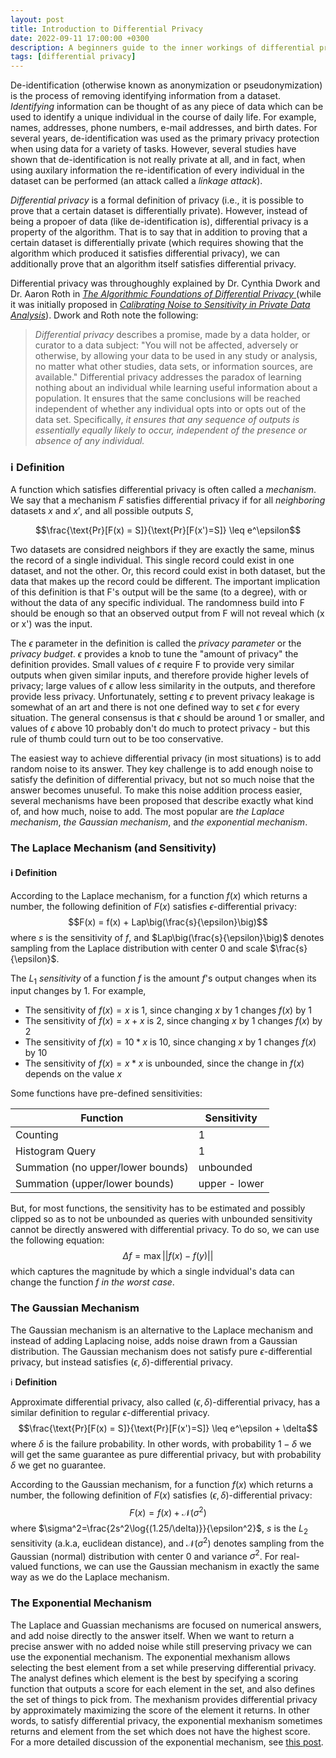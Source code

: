 ```yaml
---
layout: post
title: Introduction to Differential Privacy
date: 2022-09-11 17:00:00 +0300
description: A beginners guide to the inner workings of differential privacy.
tags: [differential privacy]
---
```


De-identification (otherwise known as anonymization or pseudonymization) is the process of removing identifying information from a dataset. _Identifying_ information can be thought of as any piece of data which can be used to identify a unique individual in the course of daily life. For example, names, addresses, phone numbers, e-mail addresses, and birth dates. For several years, de-identification was used as the primary privacy protection when using data for a variety of tasks. However, several studies have shown that de-identification is not really private at all, and in fact, when using auxilary information the re-identification of every individual in the dataset can be performed (an attack called a _linkage attack_).

_Differential privacy_ is a formal definition of privacy (i.e., it is possible to prove that a certain dataset is differentially private). However, instead of being a propoer of data (like de-identification is), differential privacy is a property of the algorithm. That is to say that in addition to proving that a certain dataset is differentially private (which requires showing that the algorithm which produced it satisfies differential privacy), we can additionally prove that an algorithm itself satisfies differential privacy. 

Differential privacy was throughoughly explained by Dr. Cynthia Dwork and Dr. Aaron Roth in [_The Algorithmic Foundations of Differential Privacy_ ](https://www.cis.upenn.edu/~aaroth/Papers/privacybook.pdf) (while it was initially proposed in [_Calibrating Noise to Sensitivity in Private Data Analysis_](https://link.springer.com/chapter/10.1007/11681878_14)). Dwork and Roth note the following:

> _Differential privacy_ describes a promise, made by a data holder, or curator to a data subject: "You will not be affected, adversely or otherwise, by allowing your data to be used in any study or analysis, no matter what other studies, data sets, or information sources, are available." Differential privacy addresses the paradox of learning nothing about an individual while learning useful information about a population. It ensures that the same conclusions will be reached independent of whether any individual opts into or opts out of the data set. Specifically, _it ensures that any sequence of outputs is essentially equally likely to occur, independent of the presence or absence of any individual._

### :information_source: **Definition**
A function which satisfies differential privacy is often called a _mechanism_. We say that a mechanism $F$ satisfies differential privacy if for all _neighboring_ datasets $x$ and $x'$, and all possible outputs $S$, 

$$\frac{\text{Pr}[F(x) = S]}{\text{Pr}[F(x')=S]} \leq e^\epsilon$$

Two datasets are considred neighbors if they are exactly the same, minus the record of a single individual. This single record could exist in one dataset, and not the other. Or, this record could exist in both dataset, but the data that makes up the record could be different. The important implication of this definition is that F's output will be the same (to a degree), with or without the data of any specific individual. The randomness build into F should be enough so that an observed output from F will not reveal which (x or x') was the input. 

The $\epsilon$ parameter in the definition is called the _privacy parameter_ or the _privacy budget_. $\epsilon$ provides a knob to tune the "amount of privacy" the definition provides. Small values of $\epsilon$ require F to provide very similar outputs when given similar inputs, and therefore provide higher levels of privacy; large values of $\epsilon$ allow less similarity in the outputs, and therefore provide less privacy. Unfortunately, setting $\epsilon$ to prevent privacy leakage is somewhat of an art and there is not one defined way to set $\epsilon$ for every situation. The general consensus is that $\epsilon$ should be around 1 or smaller, and values of $\epsilon$ above 10 probably don't do much to protect privacy - but this rule of thumb could turn out to be too conservative. 

The easiest way to achieve differential privacy (in most situations) is to add random noise to its answer. They key challenge is to add enough noise to satisfy the definition of differential privacy, but not so much noise that the answer becomes unuseful. To make this noise addition process easier, several mechanisms have been proposed that describe exactly what kind of, and how much, noise to add. The most popular are _the Laplace mechanism_, _the Gaussian mechanism_, and _the exponential mechanism_.

### The Laplace Mechanism (and Sensitivity)
#### :information_source: **Definition**
According to the Laplace mechanism, for a function $f(x)$ which returns a number, the following definition of $F(x)$ satisfies $\epsilon$-differential privacy:
$$F(x) = f(x) + Lap\big(\frac{s}{\epsilon}\big)$$
where $s$ is the sensitivity of $f$, and $Lap\big(\frac{s}{\epsilon}\big)$ denotes sampling from the Laplace distribution with center 0 and scale $\frac{s}{\epsilon}$.

The $L_1$ _sensitivity_ of a function $f$ is the amount $f$'s output changes when its input changes by 1. For example,

* The sensitivity of $f(x) = x$ is 1, since changing $x$ by 1 changes $f(x)$ by 1
* The sensitivity of $f(x) = x + x$ is 2, since changing $x$ by 1 changes $f(x)$ by 2
* The sensitivity of $f(x) = 10 * x$ is 10, since changing $x$ by 1 changes $f(x)$ by 10
* The sensitivity of $f(x) = x * x$ is unbounded, since the change in $f(x)$ depends on the value $x$

Some functions have pre-defined sensitivities:

| Function | Sensitivity |
| -------- | ----------- |
| Counting | 1           |
| Histogram Query | 1 | 
| Summation (no upper/lower bounds)| unbounded|
| Summation (upper/lower bounds) | upper - lower | 

But, for most functions, the sensitivity has to be estimated and possibly clipped so as to not be unbounded as queries with unbounded sensitivity cannot be directly answered with differential privacy. To do so, we can use the following equation:
$$\Delta f = \max||f(x) - f(y)||$$
which captures the magnitude by which a single indvidual's data can change the function $f$ _in the worst case_.


### The Gaussian Mechanism
The Gaussian mechanism is an alternative to the Laplace mechanism and instead of adding Laplacing noise, adds noise drawn from a Gaussian distribution. The Gaussian mechanism does not satisfy pure $\epsilon$-differential privacy, but instead satisfies $(\epsilon, \delta)$-differential privacy. 

:information_source: **Definition**

Approximate differential privacy, also called $(\epsilon, \delta)$-differential privacy, has a similar definition to regular $\epsilon$-differential privacy.
$$\frac{\text{Pr}[F(x) = S]}{\text{Pr}[F(x')=S]} \leq e^\epsilon + \delta$$
where $\delta$ is the failure probability. In other words, with probability $1 - \delta$ we will get the same guarantee as pure differential privacy, but with probability $\delta$ we get no guarantee. 

According to the Gaussian mechanism, for a function $f(x)$ which returns a number, the following definition of $F(x)$ satisfies $(\epsilon, \delta)$-differential privacy:
$$F(x) = f(x) + \mathcal{N}(\sigma^2)$$
where $\sigma^2=\frac{2s^2\log{(1.25/\delta)}}{\epsilon^2}$, $s$ is the $L_2$ sensitivity (a.k.a, euclidean distance), and $\mathcal{N}(\sigma^2)$ denotes sampling from the Gaussian (normal) distribution with center 0 and variance $\sigma^2$. For real-valued functions, we can use the Gaussian mechanism in exactly the same way as we do the Laplace mechanism.

### The Exponential Mechanism
The Laplace and Guassian mechanisms are focused on numerical answers, and add noise directly to the answer itself. When we want to return a precise answer with no added noise while still preserving privacy we can use the exponential mechanism. The exponential mexhanism allows selecting the best element from a set while preserving differential privacy. The analyst defines which element is the best by specifying a scoring function that outputs a score for each element in the set, and also defines the set of things to pick from. The mexhanism provides differential privacy by approximately maximizing the score of the element it returns. In other words, to satisfy differential privacy, the exponential mexhanism sometimes returns and element from the set which does not have the highest score. For a more detailed discussion of the exponential mechanism, see [this post](https://programming-dp.com/ch9.html).
